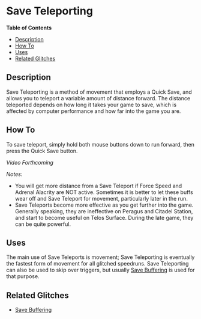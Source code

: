 # Save Teleporting

**Table of Contents**
- [Description](#description)
- [How To](#how-to)
- [Uses](#uses)
- [Related Glitches](#related-glitches)

## Description

Save Teleporting is a method of movement that employs a Quick Save, and allows you to teleport a variable amount of distance forward.  The distance teleported depends on how long it takes your game to save, which is affected by computer performance and how far into the game you are.

## How To

To save teleport, simply hold both mouse buttons down to run forward, then press the Quick Save button.

*Video Forthcoming*

*Notes:* 
- You will get more distance from a Save Teleport if Force Speed and Adrenal Alacrity are NOT active.  Sometimes it is better to let these buffs wear off and Save Teleport for movement, particularly later in the run.
- Save Teleports become more effective as you get further into the game.  Generally speaking, they are ineffective on Peragus and Citadel Station, and start to become useful on Telos Surface.  During the late game, they can be quite powerful.

## Uses

The main use of Save Teleports is movement; Save Teleporting is eventually the fastest form of movement for all glitched speedruns.  Save Teleporting can also be used to skip over triggers, but usually [Save Buffering](<Save Buffering>) is used for that purpose.

## Related Glitches

- [Save Buffering](<Save Buffering>)
